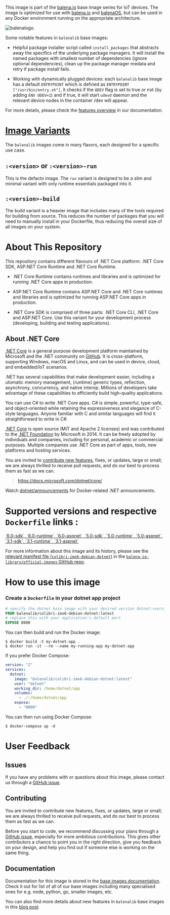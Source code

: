 <!-- THIS IS AUTO-GENERATED CONTENT. DO NOT MANUALLY EDIT. -->

This image is part of the [balena.io][balena] base image series for IoT devices. The image is optimized for use with [balena.io][balena] and [balenaOS][balena-os], but can be used in any Docker environment running on the appropriate architecture.

![balenalogo](https://avatars2.githubusercontent.com/u/6157842?s=200&v=4).

Some notable features in `balenalib` base images:

- Helpful package installer script called `install_packages` that abstracts away the specifics of the underlying package managers. It will install the named packages with smallest number of dependencies (ignore optional dependencies), clean up the package manager medata and retry if package install fails.

- Working with dynamically plugged devices: each `balenalib` base image has a default `ENTRYPOINT` which is defined as `ENTRYPOINT ["/usr/bin/entry.sh"]`, it checks if the `UDEV` flag is set to true or not (by adding `ENV UDEV=1`) and if true, it will start `udevd` daemon and the relevant device nodes in the container /dev will appear.

For more details, please check the [features overview](https://www.balena.io/docs/reference/base-images/base-images/#features-overview) in our documentation.

# [Image Variants][variants]

The `balenalib` images come in many flavors, each designed for a specific use case.

## `:<version>` or `:<version>-run`

This is the defacto image. The `run` variant is designed to be a slim and minimal variant with only runtime essentials packaged into it.

## `:<version>-build`

The build variant is a heavier image that includes many of the tools required for building from source. This reduces the number of packages that you will need to manually install in your Dockerfile, thus reducing the overall size of all images on your system.

[variants]: https://www.balena.io/docs/reference/base-images/base-images/#run-vs-build?ref=dockerhub

# About This Repository

This repository contains different flavours of .NET Core platform: .NET Core SDK, ASP.NET Core Runtime and .NET Core Runtime.

- .NET Core Runtime contains runtimes and libraries and is optimized for running .NET Core apps in production.

- ASP.NET Core Runtime contains ASP.NET Core and .NET Core runtimes and libraries and is optimized for running ASP.NET Core apps in production.

- .NET Core SDK is comprised of three parts: .NET Core CLI, .NET Core and ASP.NET Core. Use this variant for your development process (developing, building and testing applications).

## About .NET Core

[.NET Core](https://docs.microsoft.com/dotnet/core/) is a general purpose development platform maintained by Microsoft and the .NET community on [GitHub](https://github.com/dotnet/core). It is cross-platform, supporting Windows, macOS and Linux, and can be used in device, cloud, and embedded/IoT scenarios.

.NET has several capabilities that make development easier, including a utomatic memory management, (runtime) generic types, reflection, asynchrony, concurrency, and native interop. Millions of developers take advantage of these capabilities to efficiently build high-quality applications.

You can use C# to write .NET Core apps. C# is simple, powerful, type-safe, and object-oriented while retaining the expressiveness and elegance of C-style languages. Anyone familiar with C and similar languages will find it straightforward to write in C#.

[.NET Core](https://github.com/dotnet/core) is open source (MIT and Apache 2 licenses) and was contributed to the [.NET Foundation](http://dotnetfoundation.org) by Microsoft in 2014. It can be freely adopted by individuals and companies, including for personal, academic or commercial purposes. Multiple companies use .NET Core as part of apps, tools, new platforms and hosting services.

You are invited to [contribute new features](https://github.com/dotnet/core/blob/master/CONTRIBUTING.md), fixes, or updates, large or small; we are always thrilled to receive pull requests, and do our best to process them as fast as we can.

> https://docs.microsoft.com/dotnet/core/

Watch [dotnet/announcements](https://github.com/dotnet/announcements/labels/Docker) for Docker-related .NET announcements.

# Supported versions and respective `Dockerfile` links :

[&#x60;6.0-sdk&#x60;, &#x60;6.0-runtime&#x60;, &#x60;6.0-aspnet&#x60;, &#x60;5.0-sdk&#x60;, &#x60;5.0-runtime&#x60;, &#x60;5.0-aspnet&#x60;, &#x60;3.1-sdk&#x60;, &#x60;3.1-runtime&#x60;, &#x60;3.1-aspnet&#x60;](https://github.com/balena-io-library/base-images/tree/master/balena-base-images/dotnet/colibri-imx6/debian/)

For more information about this image and its history, please see the [relevant manifest file (`colibri-imx6-debian-dotnet`)](https://github.com/balena-io-library/official-images/blob/master/library/colibri-imx6-debian-dotnet) in the [`balena-io-library/official-images` GitHub repo](https://github.com/balena-io-library/official-images).

# How to use this image

### Create a `Dockerfile` in your dotnet app project

```dockerfile
# specify the dotnet base image with your desired version dotnet:<version>
FROM balenalib/colibri-imx6-debian-dotnet:latest
# replace this with your application's default port
EXPOSE 8000
```

You can then build and run the Docker image:

```console
$ docker build -t my-dotnet-app .
$ docker run -it --rm --name my-running-app my-dotnet-app
```

If you prefer Docker Compose:

```yml
version: "2"
services:
  dotnet:
    image: "balenalib/colibri-imx6-debian-dotnet:latest"
    user: "dotnet"
    working_dir: /home/dotnet/app
    volumes:
      - ./:/home/dotnet/app
    expose:
      - "8000"
```

You can then run using Docker Compose:

```console
$ docker-compose up -d
```

# User Feedback

## Issues

If you have any problems with or questions about this image, please contact us through a [GitHub issue](https://github.com/balena-io-library/base-images/issues).

## Contributing

You are invited to contribute new features, fixes, or updates, large or small; we are always thrilled to receive pull requests, and do our best to process them as fast as we can.

Before you start to code, we recommend discussing your plans through a [GitHub issue](https://github.com/balena-io-library/base-images/issues), especially for more ambitious contributions. This gives other contributors a chance to point you in the right direction, give you feedback on your design, and help you find out if someone else is working on the same thing.

## Documentation

Documentation for this image is stored in the [base images documentation][docs]. Check it out for list of all of our base images including many specialised ones for e.g. node, python, go, smaller images, etc.

You can also find more details about new features in `balenalib` base images in this [blog post][migration-docs]

[docs]: https://www.balena.io/docs/reference/base-images/base-images/#balena-base-images?ref=dockerhub
[variants]: https://www.balena.io/docs/reference/base-images/base-images/#run-vs-build?ref=dockerhub
[migration-docs]: https://www.balena.io/blog/new-year-new-balena-base-images/?ref=dockerhub
[balena]: https://balena.io/?ref=dockerhub
[balena-os]: https://www.balena.io/os/?ref=dockerhub